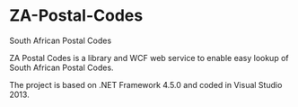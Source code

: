 ZA-Postal-Codes
===============

South African Postal Codes

ZA Postal Codes is a library and WCF web service to enable easy lookup of South African Postal Codes.

The project is based on .NET Framework 4.5.0 and coded in Visual Studio 2013.

